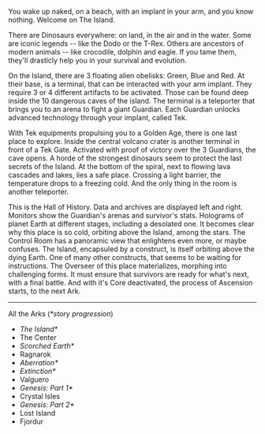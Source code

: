You wake up naked, on a beach, with an implant in your arm, and you know nothing.
Welcome on The Island.

There are Dinosaurs everywhere: on land, in the air and in the water.
Some are iconic legends -- like the Dodo or the T-Rex.
Others are ancestors of modern animals -- like crocodile, dolphin and eagle.
If you tame them, they'll drasticly help you in your survival and evolution.

On the Island, there are 3 floating alien obelisks: Green, Blue and Red.
At their base, is a terminal, that can be interacted with your arm implant.
They require 3 or 4 different artifacts to be activated.
Those can be found deep inside the 10 dangerous caves of the island.
The terminal is a teleporter that brings you to an arena to fight a giant Guardian.
Each Guardian unlocks advanced technology through your implant, called Tek.

With Tek equipments propulsing you to a Golden Age, there is one last place to explore.
Inside the central volcano crater is another terminal in front of a Tek Gate.
Activated with proof of victory over the 3 Guardians, the cave opens.
A horde of the strongest dinosaurs seem to protect the last secrets of the Island.
At the bottom of the spiral, next to flowing lava cascades and lakes, lies a safe place.
Crossing a light barrier, the temperature drops to a freezing cold.
And the only thing in the room is another teleporter.

This is the Hall of History.
Data and archives are displayed left and right.
Monitors show the Guardian's arenas and survivor's stats.
Holograms of planet Earth at different stages, including a desolated one.
It becomes clear why this place is so cold, orbiting above the Island, among the stars.
The Control Room has a panoramic view that enlightens even more, or maybe confuses.
The Island, encapsuled by a construct, is itself orbiting above the dying Earth.
One of many other constructs, that seems to be waiting for instructions.
The Overseer of this place materializes, morphing into challenging forms.
It must ensure that survivors are ready for what's next, with a final battle.
And with it's Core deactivated, the process of Ascension starts, to the next Ark.

---

All the Arks (_*story progression_)
- _The Island*_
- The Center
- _Scorched Earth*_
- Ragnarok
- _Aberration*_
- _Extinction*_
- Valguero
- _Genesis: Part 1*_
- Crystal Isles
- _Genesis: Part 2*_
- Lost Island
- Fjordur

